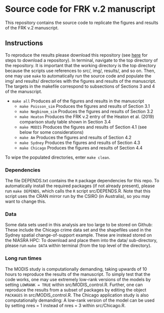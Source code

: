 # Source code for FRK v.2 manuscript

This repository contains the source code to replicate the figures and results of the FRK v.2 manuscript. 

## Instructions

To reproduce the results please download this repository (see [here](https://superuser.com/a/1309684) for steps to download a repository). In terminal, navigate to the top directory of the repository. It is important that the working directory is the top directory because the scripts use references to src/, img/, results/, and so on. Then, one may use `make` to automatically run the source code and populate the img/ and results/ directories with the figures and results of the manuscript. The targets in the makefile correspond to subsections of Sections 3 and 4 of the manuscript. 
- `make all`	Produces all of the figures and results in the manuscript
  - `make Poisson_sim` Produces the figures and results of Section 3.1 
  - `make Negbinom_sim` Produces the figures and results of Section 3.2
  - `make Heaton` Produces the FRK v.2 entry of the Heaton et al. (2019) comparison study table shown in Section 3.4
  - `make MODIS` Produces the figures and results of Section 4.1 (see below for some considerations)
  - `make Am` Produces the figures and results of Section 4.2
  - `make Sydney` Produces the figures and results of Section 4.3
  - `make Chicago` Produces the figures and results of Section 4.4
  
To wipe the populated directories, enter `make clean`.

### Dependencies

The file DEPENDS.txt contains the `R` package dependencies for this repo. To automatically install the required packages (if not already present), please run `make DEPENDS`, which calls the `R` script src/DEPENDS.R. Note that this script uses the CRAN mirror run by the CSIRO (in Australia), so you may want to change this.

### Data

Some data sets used in this analysis are too large to be stored on Github: These include the Chicago crime data set and the shapefiles used in the Sydney spatial change-of-support example. These are instead stored on the NIASRA HPC: To download and place them into the data/ sub-directory, please run `make DATA` within terminal (from the top level of the directory). 

### Long run times

The MODIS study is computationally demanding, taking upwards of 10 hours to reproduce the results of the manuscript. To simply test that the code works, one may use extremely low-rank versions of the models by setting `LOWRANK = TRUE` within src/MODIS_control.R. Further, one can reproduce the results from a subset of packages by editing the object `PACKAGES` in src/MODIS_control.R. The Chicago application study is also computationally demanding: A low-rank version of the model can be used by setting nres = 1 instead of nres = 3 within src/Chicago.R.
